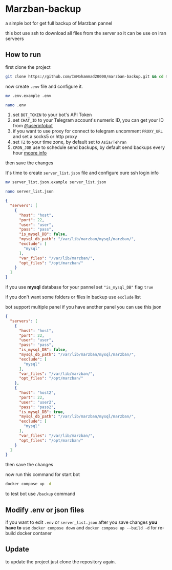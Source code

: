 # Marzban-backup
a simple bot for get full backup of Marzban pannel

this bot use ssh to download all files from the server so it can be use on iran serveers

## How to run

first clone the project 

```bash
git clone https://github.com/ImMohammad20000/marzban-backup.git && cd marzban-backup
```

now create `.env` file and configure it.

```bash
mv .env.example .env
```

```bash
nano .env
```

1. set `BOT_TOKEN` to your bot's API Token
2. set `CHAT_ID` to your Telegram account's numeric ID, you can get your ID from [@userinfobot](https://t.me/userinfobot)
3. if you want to use proxy for connect to telegram uncomment `PROXY_URL` and set a socks5 or http proxy 
4. set `TZ` to your time zone, by default set to `Asia/Tehran`
5. `CRON_JOB` use to schedule send backups, by default send backups every hour [moore info](https://crontab.guru/examples.html)

then save the changes

It's time to create `server_list.json` file and configure oure ssh login info 

```bash
mv server_list.json.example server_list.json
```

```bash
nano server_list.json
```

```json
{
  "servers": [
    {
      "host": "host",
      "port": 22,
      "user": "user",
      "pass": "pass",
      "is_mysql_DB": false,
      "mysql_db_path": "/var/lib/marzban/mysql/marzban/",
      "exclude": [
        "mysql"
      ],
      "var_files": "/var/lib/marzban/",
      "opt_files": "/opt/marzban/"
    }
  ]
}
```

if you use **mysql** database for your pannel set `"is_mysql_DB"` flag `true`

if you don't want some folders or files in backup use `exclude` list

bot support multiple panel if you have another panel you can use this json

```json
{
  "servers": [
    {
      "host": "host",
      "port": 22,
      "user": "user",
      "pass": "pass",
      "is_mysql_DB": false,
      "mysql_db_path": "/var/lib/marzban/mysql/marzban/",
      "exclude": [
        "mysql"
      ],
      "var_files": "/var/lib/marzban/",
      "opt_files": "/opt/marzban/"
    },
    {
      "host": "host2",
      "port": 22,
      "user": "user2",
      "pass": "pass2",
      "is_mysql_DB": true,
      "mysql_db_path": "/var/lib/marzban/mysql/marzban/",
      "exclude": [
        "mysql"
      ],
      "var_files": "/var/lib/marzban/",
      "opt_files": "/opt/marzban/"
    }
  ]
}
```

then save the changes

now run this command for start bot


```bash
docker compose up -d
```

to test bot use `/backup` command

## Modify .env or json files

if you want to edit `.env` or `server_list.json` after you save changes **you have to** use `docker compose down` and `docker compose up --build -d` for re-build docker contaner

## Update

to update the project just clone the repository again.
